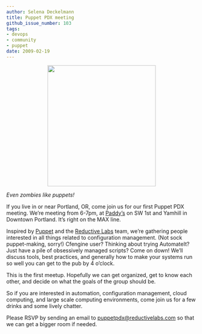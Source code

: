 ```yaml
---
author: Selena Deckelmann
title: Puppet PDX meeting
github_issue_number: 103
tags:
- devops
- community
- puppet
date: 2009-02-19
---
```


<a href="https://www.flickr.com/photos/ioerror/30671429/in/set-685972"><img alt="" border="0" id="BLOGGER_PHOTO_ID_5304538634459509090" src="/blog/2009/02/puppet-pdx-will-meet-on-22709/image-0.png" style="display:block; margin:0px auto 10px; text-align:center;cursor:pointer; cursor:hand;width: 286px; height: 320px;"/></a>

*Even zombies like puppets!*

If you live in or near Portland, OR, come join us for our first Puppet PDX meeting. We’re meeting from 6-7pm, at [Paddy’s](http://paddys.com) on SW 1st and Yamhill in Downtown Portland. It’s right on the MAX line.

Inspired by [Puppet](https://puppet.com/company) and the [Reductive Labs](https://puppet.com/) team, we’re gathering people interested in all things related to configuration management. (Not sock puppet-making, sorry!) Cfengine user? Thinking about trying AutomateIt? Just have a pile of obsessively managed scripts? Come on down! We’ll discuss tools, best practices, and generally how to make your systems run so well you can get to the pub by 4 o’clock.

This is the first meetup. Hopefully we can get organized, get to know each other, and decide on what the goals of the group should be.

So if you are interested in automation, configuration management, cloud computing, and large scale computing environments, come join us for a few drinks and some lively chatter.

Please RSVP by sending an email to puppetpdx@reductivelabs.com so that we can get a bigger room if needed.
